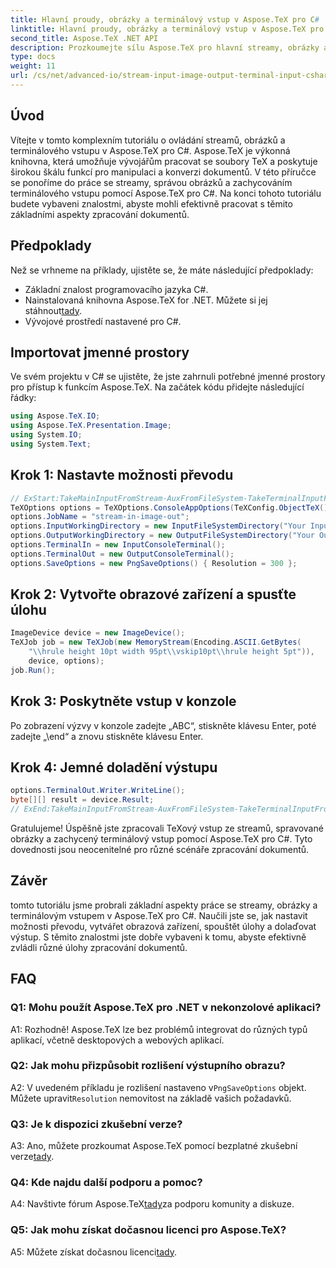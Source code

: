 ```yaml
---
title: Hlavní proudy, obrázky a terminálový vstup v Aspose.TeX pro C#
linktitle: Hlavní proudy, obrázky a terminálový vstup v Aspose.TeX pro C#
second_title: Aspose.TeX .NET API
description: Prozkoumejte sílu Aspose.TeX pro hlavní streamy, obrázky a terminálový vstup pro C# bez námahy. Stáhněte si nyní pro bezproblémové zpracování dokumentů.
type: docs
weight: 11
url: /cs/net/advanced-io/stream-input-image-output-terminal-input-csharp/
---
```

## Úvod

Vítejte v tomto komplexním tutoriálu o ovládání streamů, obrázků a terminálového vstupu v Aspose.TeX pro C#. Aspose.TeX je výkonná knihovna, která umožňuje vývojářům pracovat se soubory TeX a poskytuje širokou škálu funkcí pro manipulaci a konverzi dokumentů. V této příručce se ponoříme do práce se streamy, správou obrázků a zachycováním terminálového vstupu pomocí Aspose.TeX pro C#. Na konci tohoto tutoriálu budete vybaveni znalostmi, abyste mohli efektivně pracovat s těmito základními aspekty zpracování dokumentů.

## Předpoklady

Než se vrhneme na příklady, ujistěte se, že máte následující předpoklady:

- Základní znalost programovacího jazyka C#.
-  Nainstalovaná knihovna Aspose.TeX for .NET. Můžete si jej stáhnout[tady](https://releases.aspose.com/tex/net/).
- Vývojové prostředí nastavené pro C#.

## Importovat jmenné prostory

Ve svém projektu v C# se ujistěte, že jste zahrnuli potřebné jmenné prostory pro přístup k funkcím Aspose.TeX. Na začátek kódu přidejte následující řádky:

```csharp
using Aspose.TeX.IO;
using Aspose.TeX.Presentation.Image;
using System.IO;
using System.Text;
```

## Krok 1: Nastavte možnosti převodu

```csharp
// ExStart:TakeMainInputFromStream-AuxFromFileSystem-TakeTerminalInputFromConsole-AlternativeImagesStorage
TeXOptions options = TeXOptions.ConsoleAppOptions(TeXConfig.ObjectTeX());
options.JobName = "stream-in-image-out";
options.InputWorkingDirectory = new InputFileSystemDirectory("Your Input Directory");
options.OutputWorkingDirectory = new OutputFileSystemDirectory("Your Output Directory");
options.TerminalIn = new InputConsoleTerminal();
options.TerminalOut = new OutputConsoleTerminal();
options.SaveOptions = new PngSaveOptions() { Resolution = 300 };
```

## Krok 2: Vytvořte obrazové zařízení a spusťte úlohu

```csharp
ImageDevice device = new ImageDevice();
TeXJob job = new TeXJob(new MemoryStream(Encoding.ASCII.GetBytes(
    "\\hrule height 10pt width 95pt\\vskip10pt\\hrule height 5pt")),
    device, options);
job.Run();
```

## Krok 3: Poskytněte vstup v konzole

Po zobrazení výzvy v konzole zadejte „ABC“, stiskněte klávesu Enter, poté zadejte „\end“ a znovu stiskněte klávesu Enter.

## Krok 4: Jemné doladění výstupu

```csharp
options.TerminalOut.Writer.WriteLine();
byte[][] result = device.Result;
// ExEnd:TakeMainInputFromStream-AuxFromFileSystem-TakeTerminalInputFromConsole-AlternativeImagesStorage
```

Gratulujeme! Úspěšně jste zpracovali TeXový vstup ze streamů, spravované obrázky a zachycený terminálový vstup pomocí Aspose.TeX pro C#. Tyto dovednosti jsou neocenitelné pro různé scénáře zpracování dokumentů.

## Závěr

tomto tutoriálu jsme probrali základní aspekty práce se streamy, obrázky a terminálovým vstupem v Aspose.TeX pro C#. Naučili jste se, jak nastavit možnosti převodu, vytvářet obrazová zařízení, spouštět úlohy a dolaďovat výstup. S těmito znalostmi jste dobře vybaveni k tomu, abyste efektivně zvládli různé úlohy zpracování dokumentů.

## FAQ

### Q1: Mohu použít Aspose.TeX pro .NET v nekonzolové aplikaci?

A1: Rozhodně! Aspose.TeX lze bez problémů integrovat do různých typů aplikací, včetně desktopových a webových aplikací.

### Q2: Jak mohu přizpůsobit rozlišení výstupního obrazu?

 A2: V uvedeném příkladu je rozlišení nastaveno v`PngSaveOptions` objekt. Můžete upravit`Resolution` nemovitost na základě vašich požadavků.

### Q3: Je k dispozici zkušební verze?

 A3: Ano, můžete prozkoumat Aspose.TeX pomocí bezplatné zkušební verze[tady](https://releases.aspose.com/).

### Q4: Kde najdu další podporu a pomoc?

 A4: Navštivte fórum Aspose.TeX[tady](https://forum.aspose.com/c/tex/47)za podporu komunity a diskuze.

### Q5: Jak mohu získat dočasnou licenci pro Aspose.TeX?

 A5: Můžete získat dočasnou licenci[tady](https://purchase.aspose.com/temporary-license/).